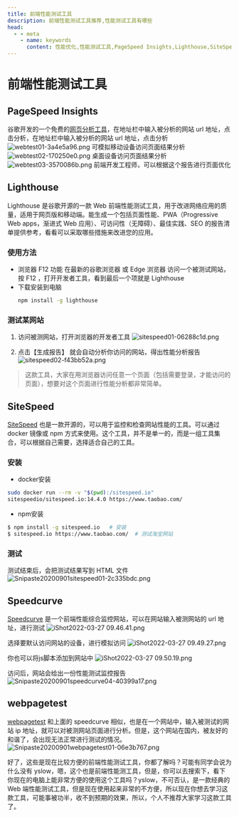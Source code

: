 ```yaml
---
title: 前端性能测试工具
description: 前端性能测试工具推荐,性能测试工具有哪些
head:
  - - meta
    - name: keywords
      content: 性能优化,性能测试工具,PageSpeed Insights,Lighthouse,SiteSpeed,Speedcurve,webpagetest
---
```


# 前端性能测试工具

## PageSpeed Insights
谷歌开发的一个免费的[网页分析工具](https://developers.google.cn/speed/pagespeed/insights/?utm_source=testingpai.com)，在地址栏中输入被分析的网站 url 地址，点击分析，在地址栏中输入被分析的网站 url 地址，点击分析
![webtest01-3a4e5a96.png](http://cdn-blog.usword.cn/005HV6Avgy1h0o6twt7ycj30ql0g5gqx.jpg)
可模拟移动设备访问页面结果分析
![webtest02-170250e0.png](http://cdn-blog.usword.cn/005HV6Avgy1h0o6ulk0flj30q80q6tg5.jpg)
桌面设备访问页面结果分析
![webtest03-3570086b.png](http://cdn-blog.usword.cn/005HV6Avgy1h0o6v5n8s5j30q40qtdl5.jpg)
前端开发工程师，可以根据这个报告进行页面优化

## Lighthouse
Lighthouse 是谷歌开源的一款 Web 前端性能测试工具，用于改进网络应用的质量，适用于网页版和移动端。能生成一个包括页面性能、PWA（Progressive Web apps，渐进式 Web 应用）、可访问性（无障碍）、最佳实践、SEO 的报告清单提供参考，看看可以采取哪些措施来改进您的应用。

### 使用方法
- 浏览器 F12 功能
    在最新的谷歌浏览器 或 Edge 浏览器 访问一个被测试网站，按 F12 ，打开开发者工具，看到最后一个项就是 Lighthouse
- 下载安装到电脑
  ```sh
  npm install -g lighthouse
  ```
### 测试某网站
1. 访问被测网站，打开浏览器的开发者工具
![sitespeed01-06288c1d.png](http://cdn-blog.usword.cn/005HV6Avgy1h0o6zw6z1oj30ok09s75t.jpg)

2. 点击【生成报告】 就会自动分析你访问的网站，得出性能分析报告
![sitespeed02-f43bb52a.png](http://cdn-blog.usword.cn/005HV6Avgy1h0o70bnj2yj30on0lwjw4.jpg)

>这款工具，大家在用浏览器访问任意一个页面（包括需要登录，才能访问的页面），想要对这个页面进行性能分析都非常简单。
## SiteSpeed
[SiteSpeed](https://www.sitespeed.io/?utm_source=testingpai.com) 也是一款开源的，可以用于监控和检查网站性能的工具。可以通过 docker 镜像或 npm 方式来使用。这个工具，并不是单一的，而是一组工具集合，可以根据自己需要，选择适合自己的工具。

### 安装
- docker安装
```bash
sudo docker run --rm -v "$(pwd):/sitespeed.io"
sitespeedio/sitespeed.io:14.4.0 https://www.taobao.com/
```

- npm安装
```bash
$ npm install -g sitespeed.io   # 安装
$ sitespeed.io https://www.taobao.com/  # 测试淘宝网站
```
### 测试
测试结束后，会把测试结果写到 HTML 文件
![Snipaste20200901sitespeed01-2c335bdc.png](http://cdn-blog.usword.cn/005HV6Avgy1h0o758tbqwj30q40obtja.jpg)
## Speedcurve
[Speedcurve](https://www.speedcurve.com/?utm_source=testingpai.com) 是一个前端性能综合监控网站，可以在网站输入被测网站的 url 地址，进行测试
![iShot2022-03-27 09.46.41.png](http://cdn-blog.usword.cn/005HV6Avgy1h0o76uoqy3j320o12u4qp.jpg)

选择要默认访问网站的设备，进行模拟访问
![iShot2022-03-27 09.49.27.png](http://cdn-blog.usword.cn/005HV6Avgy1h0o7b3rjpkj31z811uaj4.jpg)

你也可以将js脚本添加到网站中
![iShot2022-03-27 09.50.19.png](http://cdn-blog.usword.cn/005HV6Avgy1h0o7bvjla7j31zo0z8guv.jpg)

访问后，网站会给出一份性能测试监控报告
![Snipaste20200901speedcurve04-40399a17.png](http://cdn-blog.usword.cn/005HV6Avgy1h0o7capna4j30q20qx43v.jpg)

## webpagetest
[webpagetest](https://www.webpagetest.org/?utm_source=testingpai.com) 和上面的 speedcurve 相似，也是在一个网站中，输入被测试的网站 ip 地址，就可以对被测网站页面进行分析。但是，这个网站在国内，被友好的和谐了，会出现无法正常进行测试的情况。
![Snipaste20200901webpagetest01-06e3b767.png](http://cdn-blog.usword.cn/005HV6Avgy1h0o7e7de2xj31530minb1.jpg)

好了，这些是现在比较方便的前端性能测试工具，你都了解吗？可能有同学会说为什么没有 yslow，嗯，这个也是前端性能测工具，但是，你可以去搜索下，看下你现在的电脑上能非常方便的使用这个工具吗？yslow，不可否认，是一款经典的 Web 端性能测试工具，但是现在使用起来非常的不方便，所以现在你想去学习这款工具，可能事被功半，收不到预期的效果，所以，个人不推荐大家学习这款工具了。

<Reward />
<Gitalk />